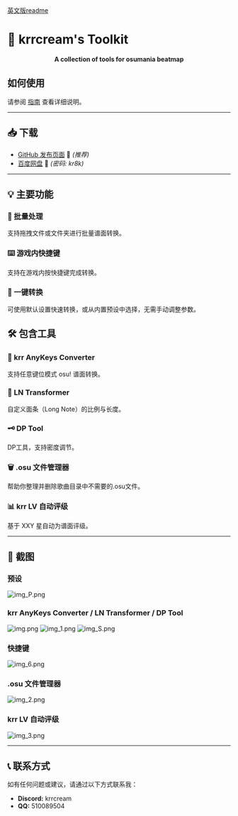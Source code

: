 ﻿[英文版readme](readme.md)

# 🎵 krrcream's Toolkit

<p align="center">
  <b>A collection of tools for osumania beatmap</b>
</p>

## 如何使用

请参阅 [指南](guide.md) 查看详细说明。

---

## 📥 下载

- [GitHub 发布页面](https://github.com/krrcream/krrcream-Toolkit/releases) 🚀 *(推荐)*
- [百度网盘](https://pan.baidu.com/s/1VBhS-RCG402KkjoX9obQNw?from=init&pwd=kr8k) 🔗 *(密码: kr8k)*

---

## 💡 主要功能

### 📁 批量处理
支持拖拽文件或文件夹进行批量谱面转换。

### ⌨️ 游戏内快捷键
支持在游戏内按快捷键完成转换。

### 🔄 一键转换
可使用默认设置快速转换，或从内置预设中选择，无需手动调整参数。

## 🛠️ 包含工具

### 🎵 krr AnyKeys Converter
支持任意键位模式 osu! 谱面转换。

### 📝 LN Transformer
自定义面条（Long Note）的比例与长度。

### 🗝 DP Tool
DP工具，支持密度调节。

### 🗑️ .osu 文件管理器
帮助你整理并删除歌曲目录中不需要的.osu文件。

### 📊 krr LV 自动评级
基于 XXY 星自动为谱面评级。

---

## 📸 截图

### 预设
![img_P.png](img/7.jpg)
### krr AnyKeys Converter / LN Transformer / DP Tool
![img.png](img/1.jpg)
![img_1.png](img/2.jpg)
![img_S.png](img/3.jpg)
### 快捷键
![img_6.png](img/6.jpg)
### .osu 文件管理器
![img_2.png](img/4.jpg)
### krr LV 自动评级
![img_3.png](img/5.jpg)

---

## 📞 联系方式

如有任何问题或建议，请通过以下方式联系我：
- **Discord:** krrcream
- **QQ:** 510089504
